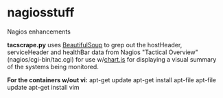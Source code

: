 # nagiosstuff
Nagios enhancements

<b>tacscrape.py</b> uses <a href="https://www.crummy.com/software/BeautifulSoup/bs4/doc/">BeautifulSoup</a> to grep out the hostHeader, serviceHeader and healthBar data from Nagios "Tactical Overview" (nagios/cgi-bin/tac.cgi) for use w/<a href="http://www.chartjs.org">chart.js</a> for displaying a visual summary of the systems being monitored.

<b>For the containers w/out vi:</b>
apt-get update
apt-get install apt-file
apt-file update
apt-get install vim
